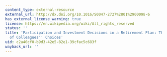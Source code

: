 ```yaml
---
content_type: external-resource
external_url: http://dx.doi.org/10.1016/S0047-2727%2801%2900098-6
has_external_license_warning: true
license: https://en.wikipedia.org/wiki/All_rights_reserved
status: ''
title: 'Participation and Investment Decisions in a Retirement Plan: The Influence
  of Colleagues'' Choices'
uid: c2a40cf0-b9d3-42e5-82e1-39cfac5c683f
wayback_url: ''
---
```

